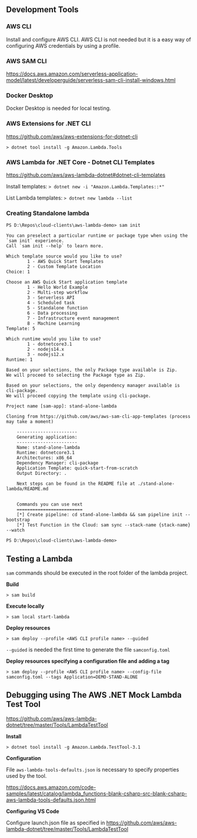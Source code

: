 ## Development Tools

### AWS CLI
Install and configure AWS CLI. AWS CLI is not needed but it is a easy way of configuring AWS credentials by using a profile.

### AWS SAM CLI
https://docs.aws.amazon.com/serverless-application-model/latest/developerguide/serverless-sam-cli-install-windows.html

### Docker Desktop
Docker Desktop is needed for local testing.

### AWS Extensions for .NET CLI
https://github.com/aws/aws-extensions-for-dotnet-cli

`> dotnet tool install -g Amazon.Lambda.Tools`

### AWS Lambda for .NET Core - Dotnet CLI Templates
https://github.com/aws/aws-lambda-dotnet#dotnet-cli-templates

Install templates:
`> dotnet new -i "Amazon.Lambda.Templates::*"`

List Lambda templates:
`> dotnet new lambda --list`

### Creating Standalone lambda
```
PS D:\Repos\cloud-clients\aws-lambda-demo> sam init

You can preselect a particular runtime or package type when using the `sam init` experience.
Call `sam init --help` to learn more.

Which template source would you like to use?
        1 - AWS Quick Start Templates
        2 - Custom Template Location
Choice: 1

Choose an AWS Quick Start application template
        1 - Hello World Example
        2 - Multi-step workflow
        3 - Serverless API
        4 - Scheduled task
        5 - Standalone function
        6 - Data processing
        7 - Infrastructure event management
        8 - Machine Learning
Template: 5

Which runtime would you like to use?
        1 - dotnetcore3.1
        2 - nodejs14.x
        3 - nodejs12.x
Runtime: 1

Based on your selections, the only Package type available is Zip.
We will proceed to selecting the Package type as Zip.

Based on your selections, the only dependency manager available is cli-package.
We will proceed copying the template using cli-package.

Project name [sam-app]: stand-alone-lambda

Cloning from https://github.com/aws/aws-sam-cli-app-templates (process may take a moment)

    ----------------------- 
    Generating application: 
    ----------------------- 
    Name: stand-alone-lambda
    Runtime: dotnetcore3.1
    Architectures: x86_64
    Dependency Manager: cli-package
    Application Template: quick-start-from-scratch
    Output Directory: .

    Next steps can be found in the README file at ./stand-alone-lambda/README.md


    Commands you can use next
    =========================
    [*] Create pipeline: cd stand-alone-lambda && sam pipeline init --bootstrap
    [*] Test Function in the Cloud: sam sync --stack-name {stack-name} --watch

PS D:\Repos\cloud-clients\aws-lambda-demo>
```

## Testing a Lambda
`sam` commands should be executed in the root folder of the lambda project.

**Build**

`> sam build`

**Execute locally**

`> sam local start-lambda`

**Deploy resources**

`> sam deploy --profile <AWS CLI profile name> --guided`

`--guided` is needed the first time to generate the file `samconfig.toml`

**Deploy resources specifying a configuration file and adding a tag**

`> sam deploy --profile <AWS CLI profile name> --config-file samconfig.toml --tags Application=DEMO-STAND-ALONE`

## Debugging using The AWS .NET Mock Lambda Test Tool

https://github.com/aws/aws-lambda-dotnet/tree/master/Tools/LambdaTestTool

**Install**

`> dotnet tool install -g Amazon.Lambda.TestTool-3.1`

**Configuration**

File `aws-lambda-tools-defaults.json` is necessary to specify properties used by the tool.

https://docs.aws.amazon.com/code-samples/latest/catalog/lambda_functions-blank-csharp-src-blank-csharp-aws-lambda-tools-defaults.json.html

**Configuring VS Code**

Configure launch.json file as specified in 
https://github.com/aws/aws-lambda-dotnet/tree/master/Tools/LambdaTestTool

